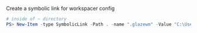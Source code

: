 Create a symbolic link for workspacer config

```powershell
# inside of ~ directory
PS> New-Item -type SymbolicLink -Path . -name ".glazewm" -Value "C:\Users\skate\.dotster\WindowsPowershell\.glazewm\"
```

